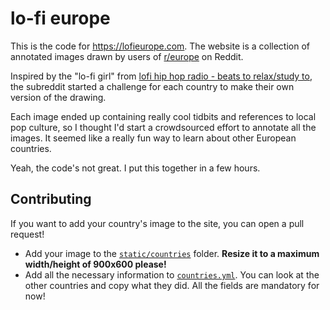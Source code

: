 # lo-fi europe

This is the code for <https://lofieurope.com>. The website is a collection of annotated images drawn by users of [r/europe](https://reddit.com/r/europe) on Reddit.

Inspired by the "lo-fi girl" from [lofi hip hop radio - beats to relax/study to](https://www.youtube.com/watch?v=5qap5aO4i9A), the subreddit started a challenge for each country to make their own version of the drawing.

Each image ended up containing really cool tidbits and references to local pop culture, so I thought I'd start a crowdsourced effort to annotate all the images. It seemed like a really fun way to learn about other European countries.

Yeah, the code's not great. I put this together in a few hours.

## Contributing

If you want to add your country's image to the site, you can open a pull request!

- Add your image to the [`static/countries`](static/countries) folder. **Resize it to a maximum width/height of 900x600 please!**
- Add all the necessary information to [`countries.yml`](countries.yml). You can look at the other countries and copy what they did. All the fields are mandatory for now!

